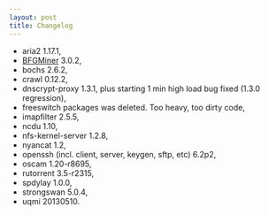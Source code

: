 ```yaml
---
layout: post
title: Changelog
---
```


* aria2 1.17.1,
* [BFGMiner](http://bfgminer.org/) 3.0.2,
* bochs 2.6.2,
* crawl 0.12.2,
* dnscrypt-proxy 1.3.1, plus starting 1 min high load bug fixed (1.3.0 regression),
* freeswitch packages was deleted. Too heavy, too dirty code,
* imapfilter 2.5.5,
* ncdu 1.10,
* nfs-kernel-server 1.2.8,
* nyancat 1.2,
* openssh (incl. client, server, keygen, sftp, etc) 6.2p2,
* oscam 1.20-r8695,
* rutorrent 3.5-r2315,
* spdylay 1.0.0,
* strongswan 5.0.4,
* uqmi 20130510.
